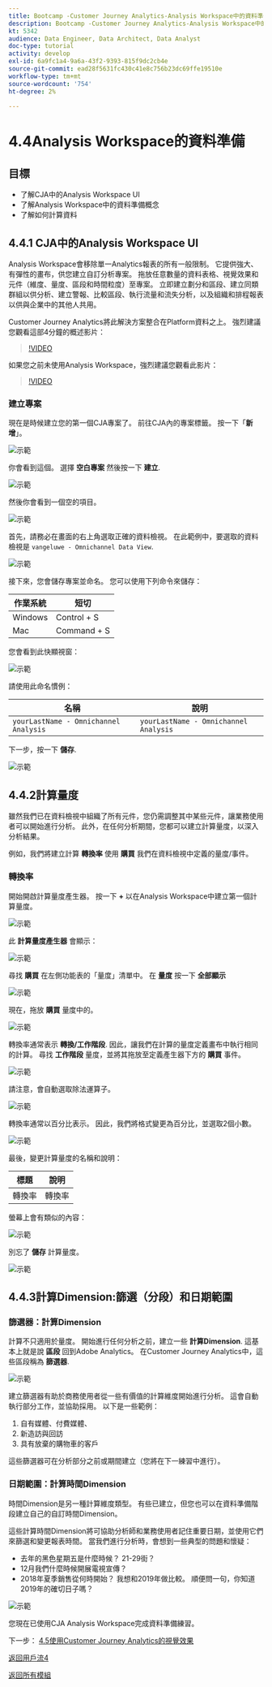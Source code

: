 ```yaml
---
title: Bootcamp -Customer Journey Analytics-Analysis Workspace中的資料準備
description: Bootcamp -Customer Journey Analytics-Analysis Workspace中的資料準備
kt: 5342
audience: Data Engineer, Data Architect, Data Analyst
doc-type: tutorial
activity: develop
exl-id: 6a9fc1a4-9a6a-43f2-9393-815f9dc2cb4e
source-git-commit: ead28f5631fc430c41e8c756b23dc69ffe19510e
workflow-type: tm+mt
source-wordcount: '754'
ht-degree: 2%

---
```


# 4.4Analysis Workspace的資料準備

## 目標

- 了解CJA中的Analysis Workspace UI
- 了解Analysis Workspace中的資料準備概念
- 了解如何計算資料

## 4.4.1 CJA中的Analysis Workspace UI

Analysis Workspace會移除單一Analytics報表的所有一般限制。 它提供強大、有彈性的畫布，供您建立自訂分析專案。 拖放任意數量的資料表格、視覺效果和元件（維度、量度、區段和時間粒度）至專案。 立即建立劃分和區段、建立同類群組以供分析、建立警報、比較區段、執行流量和流失分析，以及組織和排程報表以供與企業中的其他人共用。

Customer Journey Analytics將此解決方案整合在Platform資料之上。 強烈建議您觀看這部4分鐘的概述影片：

>[!VIDEO](https://video.tv.adobe.com/v/35109?quality=12&learn=on)

如果您之前未使用Analysis Workspace，強烈建議您觀看此影片：

>[!VIDEO](https://video.tv.adobe.com/v/26266?quality=12&learn=on)

### 建立專案

現在是時候建立您的第一個CJA專案了。 前往CJA內的專案標籤。
按一下「**新增**」。

![示範](./images/prmenu.png)

你會看到這個。 選擇 **空白專案** 然後按一下 **建立**.

![示範](./images/prmenu1.png)

然後你會看到一個空的項目。

![示範](./images/premptyprojects.png)

首先，請務必在畫面的右上角選取正確的資料檢視。 在此範例中，要選取的資料檢視是 `vangeluwe - Omnichannel Data View`.

![示範](./images/prdv.png)

接下來，您會儲存專案並命名。 您可以使用下列命令來儲存：

| 作業系統 | 短切 |
| ----------------- |-------------| 
| Windows | Control + S |
| Mac | Command + S |

您會看到此快顯視窗：

![示範](./images/prsave.png)

請使用此命名慣例：

| 名稱 | 說明 |
| ----------------- |-------------| 
| `yourLastName - Omnichannel Analysis` | `yourLastName - Omnichannel Analysis` |

下一步，按一下 **儲存**.

![示範](./images/prsave2.png)

## 4.4.2計算量度

雖然我們已在資料檢視中組織了所有元件，您仍需調整其中某些元件，讓業務使用者可以開始進行分析。 此外，在任何分析期間，您都可以建立計算量度，以深入分析結果。

例如，我們將建立計算 **轉換率** 使用 **購買** 我們在資料檢視中定義的量度/事件。

### 轉換率

開始開啟計算量度產生器。 按一下 **+** 以在Analysis Workspace中建立第一個計算量度。

![示範](./images/pradd.png)

此 **計算量度產生器** 會顯示：

![示範](./images/prbuilder.png)

尋找 **購買** 在左側功能表的「量度」清單中。 在 **量度** 按一下 **全部顯示**

![示範](./images/calcbuildercr1.png)

現在，拖放 **購買** 量度中的。

![示範](./images/calcbuildercr2.png)

轉換率通常表示 **轉換/工作階段**. 因此，讓我們在計算的量度定義畫布中執行相同的計算。 尋找 **工作階段** 量度，並將其拖放至定義產生器下方的 **購買** 事件。

![示範](./images/calcbuildercr3.png)

請注意，會自動選取除法運算子。

![示範](./images/calcbuildercr4.png)

轉換率通常以百分比表示。 因此，我們將格式變更為百分比，並選取2個小數。

![示範](./images/calcbuildercr5.png)

最後，變更計算量度的名稱和說明：

| 標題 | 說明 |
| ----------------- |-------------| 
| 轉換率 | 轉換率 |

螢幕上會有類似的內容：

![示範](./images/calcbuildercr6.png)

別忘了 **儲存** 計算量度。

![示範](./images/pr9.png)

## 4.4.3計算Dimension:篩選（分段）和日期範圍

### 篩選器：計算Dimension

計算不只適用於量度。 開始進行任何分析之前，建立一些 **計算Dimension**. 這基本上就是說 **區段** 回到Adobe Analytics。 在Customer Journey Analytics中，這些區段稱為 **篩選器**.

![示範](./images/prfilters.png)

建立篩選器有助於商務使用者從一些有價值的計算維度開始進行分析。 這會自動執行部分工作，並協助採用。 以下是一些範例：

1. 自有媒體、付費媒體、
2. 新造訪與回訪
3. 具有放棄的購物車的客戶

這些篩選器可在分析部分之前或期間建立（您將在下一練習中進行）。

### 日期範圍：計算時間Dimension

時間Dimension是另一種計算維度類型。 有些已建立，但您也可以在資料準備階段建立自己的自訂時間Dimension。

這些計算時間Dimension將可協助分析師和業務使用者記住重要日期，並使用它們來篩選和變更報表時間。 當我們進行分析時，會想到一些典型的問題和懷疑：

- 去年的黑色星期五是什麼時候？ 21-29街？
- 12月我們什麼時候開展電視宣傳？
- 2018年夏季銷售從何時開始？ 我想和2019年做比較。 順便問一句，你知道2019年的確切日子嗎？

![示範](./images/timedimensions.png)

您現在已使用CJA Analysis Workspace完成資料準備練習。

下一步： [4.5使用Customer Journey Analytics的視覺效果](./ex5.md)

[返回用戶流4](./uc4.md)

[返回所有模組](./../../overview.md)
